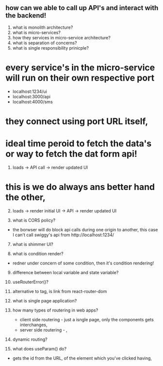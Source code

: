 ## how can we able to call up API's and interact with the backend!

1. what is monolith architecture?
2. what is micro-services?
3. how they services in micro-service architecture?
4. what is separation of concerns?
5. what is single responsibility prinicple?

# every service's in the micro-service will run on their own respective port

- localhost:1234/ui
- localhost:3000/api
- localhost:4000/sms

# they connect using port URL itself,

# ideal time peroid to fetch the data's or way to fetch the dat form api!

1. loads -> API call -> render updated UI

# this is we do always ans better hand the other,
2. loads -> render initial UI -> API -> render updated UI


6. what is CORS policy?
- the borwser will do block api calls during one origin to another, this case I can't call swiggy's api from http://localhost:1234/

7. what is shimmer UI?

8. what is condition render?
- redner under concern of some condition, then it's condition rendering!

9. difference between local variable and state variable?

10. useRouterError()?

10. alternative to <a></a> tag, is link from react-router-dom

11. what is single page application?

12. how many types of routering in web apps?
    - client side routering - just a isngle page, only the components gets interchanges,
    - server side routering - ,

13. dynamic routing?

14. what does useParam() do?
- gets the id from the URL, of the element which you've clicked having,